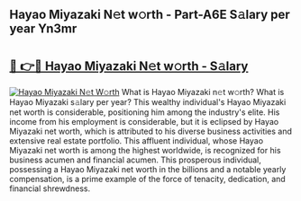 ## Hayao Miyazaki N𝚎t w𝚘rth - Part-A6E S𝚊lary per year Yn3mr

# <h2><a href="http://gc1taf.nevu.top/?p=Hayao+Miyazaki">🔗 👉🔴 Hayao Miyazaki N𝚎t w𝚘rth - S𝚊lary</a></h2>

[![Hayao Miyazaki N𝚎t W𝚘rth](https://i.imgur.com/Oavwk0R.jpeg)](http://gc1taf.nevu.top/?p=Hayao+Miyazaki)
What is Hayao Miyazaki n𝚎t w𝚘rth? What is Hayao Miyazaki s𝚊lary per year?
This wealthy individual's Hayao Miyazaki net worth is considerable, positioning him among the industry's elite. His income from his employment is considerable, but it is eclipsed by Hayao Miyazaki net worth, which is attributed to his diverse business activities and extensive real estate portfolio. This affluent individual, whose Hayao Miyazaki net worth is among the highest worldwide, is recognized for his business acumen and financial acumen. This prosperous individual, possessing a Hayao Miyazaki net worth in the billions and a notable yearly compensation, is a prime example of the force of tenacity, dedication, and financial shrewdness.
